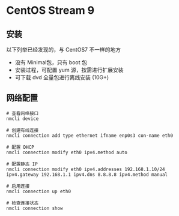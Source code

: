 # CentOS Stream 9

## 安装

以下列举已经发现的，与 CentOS7 不一样的地方

- 没有 Minimal包，只有 boot 包
- 安装过程，可配置 yum 源，按需进行扩展安装
- 可下载 dvd 全量包进行离线安装 (10G+)

## 网络配置

```shell
# 查看网络接口
nmcli device

# 创建有线连接
nmcli connection add type ethernet ifname enp0s3 con-name eth0

# 配置 DHCP
nmcli connection modify eth0 ipv4.method auto

# 配置静态 IP
nmcli connection modify eth0 ipv4.addresses 192.168.1.10/24 ipv4.gateway 192.168.1.1 ipv4.dns 8.8.8.8 ipv4.method manual

# 启用连接
nmcli connection up eth0

# 检查连接状态
nmcli connection show
```

